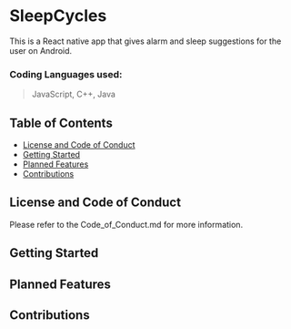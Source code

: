 # SleepCycles
This is a React native app that gives alarm and sleep suggestions for the user on Android.

### Coding Languages used:
> JavaScript, C++, Java

## Table of Contents

* [License and Code of Conduct](#License_and_Code_of_Conduct)
* [Getting Started](#Getting_Started) 
* [Planned Features](#Planned_Features)
* [Contributions](#Contributions)

## License and Code of Conduct
Please refer to the Code_of_Conduct.md for more information.

## Getting Started

## Planned Features

## Contributions

